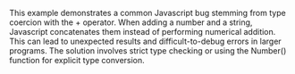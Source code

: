 This example demonstrates a common Javascript bug stemming from type coercion with the + operator. When adding a number and a string, Javascript concatenates them instead of performing numerical addition. This can lead to unexpected results and difficult-to-debug errors in larger programs. The solution involves strict type checking or using the Number() function for explicit type conversion. 